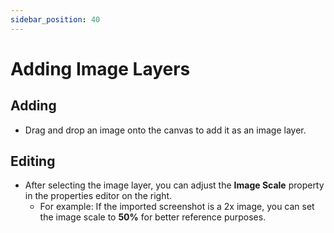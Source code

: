 ```yaml
---
sidebar_position: 40
---
```


# Adding Image Layers

## Adding

- Drag and drop an image onto the canvas to add it as an image layer.

## Editing

- After selecting the image layer, you can adjust the **Image Scale** property in the properties editor on the right.
  - For example: If the imported screenshot is a 2x image, you can set the image scale to **50%** for better reference purposes.
